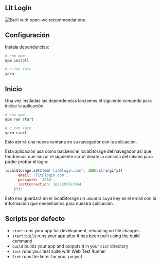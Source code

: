 ## Lit Login

![Built with open-wc recommendations](https://img.shields.io/badge/built%20with-open--wc-blue.svg)

## Configuración

Instala dependencias:

```bash
# con npm
npm install

# o con Yarn
yarn
```

## Inicio 

Una vez instladas las dependencias lanzamos el siguiente comando para iniciar la aplicación:
```bash
# con npm
npm run start

# o con Yarn
yarn start
```

Esto abrirá una nueva ventana en su navegador con la aplicación.

Esta aplicación usa como backend el localStorage del navegador asi que tendremos que lanzar el siguiente script desde la consola del mismo para poder probar el login:

```javascript
localStorage.setItem('lit@login.com', JSON.stringify({
      email: 'lit@login.com',
      password: '1234',
      lastConnection: 1627397027594
    }));
```

Esto nos guardará en el localStorage un usuario cuya key es el email con la información que necesitamos para nuestra aplicación.
## Scripts por defecto

- `start` runs your app for development, reloading on file changes
- `start:build` runs your app after it has been built using the build command
- `build` builds your app and outputs it in your `dist` directory
- `test` runs your test suite with Web Test Runner
- `lint` runs the linter for your project
